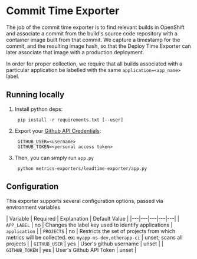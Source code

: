 # Commit Time Exporter

The job of the commit time exporter is to find relevant builds in OpenShift and associate a commit from the build's source code repository with a container image built from that commit. We capture a timestamp for the commit, and the resulting image hash, so that the Deploy Time Exporter can later associate that image with a production deployment.

In order for proper collection, we require that all builds associated with a particular application be labelled with the same `application=<app_name>` label.

## Running locally

1. Install python deps:

        pip install -r requirements.txt [--user]

2. Export your [Github API Credentials](https://github.com/settings/tokens):

        GITHUB_USER=<username>
        GITHUB_TOKEN=<personal access token>

3. Then, you can simply run `app.py`

        python metrics-exporters/leadtime-exporter/app.py

## Configuration

This exporter supports several configuration options, passed via environment variables

| Variable | Required | Explanation | Default Value |
|---|---|---|---|---|
| `APP_LABEL` | no | Changes the label key used to identify applications  | `application`  |
| `PROJECTS` | no | Restricts the set of projects from which metrics will be collected. ex: `myapp-ns-dev,otherapp-ci` | unset; scans all projects |
| `GITHUB_USER` | yes | User's github username | unset |
| `GITHUB_TOKEN` | yes | User's Github API Token | unset |